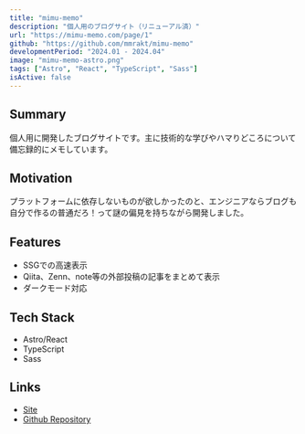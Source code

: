 ```yaml
---
title: "mimu-memo"
description: "個人用のブログサイト（リニューアル済）"
url: "https://mimu-memo.com/page/1"
github: "https://github.com/mmrakt/mimu-memo"
developmentPeriod: "2024.01 - 2024.04"
image: "mimu-memo-astro.png"
tags: ["Astro", "React", "TypeScript", "Sass"]
isActive: false
---
```


## Summary
個人用に開発したブログサイトです。主に技術的な学びやハマりどころについて備忘録的にメモしています。

## Motivation
プラットフォームに依存しないものが欲しかったのと、エンジニアならブログも自分で作るの普通だろ！って謎の偏見を持ちながら開発しました。

## Features
- SSGでの高速表示
- Qiita、Zenn、note等の外部投稿の記事をまとめて表示
- ダークモード対応

## Tech Stack
- Astro/React
- TypeScript
- Sass

## Links
- [Site](https://mimu-memo.com/page/1)
- [Github Repository](https://github.com/mmrakt/mimu-memo)
